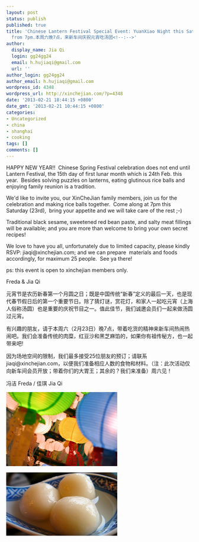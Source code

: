 ```yaml
---
layout: post
status: publish
published: true
title: 'Chinese Lantern Festival Special Event: YuanXiao Night this Saturday
  from 7pm.本周六晚7点，来新车间庆祝元宵吃汤团<!--:-->'
author:
  display_name: Jia Qi
  login: gg24gg24
  email: h.hujiaqi@gmail.com
  url: ''
author_login: gg24gg24
author_email: h.hujiaqi@gmail.com
wordpress_id: 4348
wordpress_url: http://xinchejian.com/?p=4348
date: '2013-02-21 18:44:15 +0800'
date_gmt: '2013-02-21 10:44:15 +0800'
categories:
- Uncategorized
- china
- shanghai
- cooking
tags: []
comments: []
---
```

<p><!--:en-->HAPPY NEW YEAR!! &nbsp;Chinese Spring Festival celebration does not end until Lantern Festival, the 15th day of first lunar month which is 24th Feb. this year. &nbsp;Besides solving puzzles on lanterns, eating glutinous rice balls and enjoying family reunion is a tradition.</p>
<p>We'd like to invite you, our XinCheJian family members, join us for the celebration and making rice balls together. &nbsp;Come along at 7pm this Saturday (23rd), &nbsp;bring your appetite and we will take care of the rest ;-)</p>
<p>Traditional black sesame, sweetened red bean paste, and salty meat fillings will be available; and you are more than welcome to bring your own secret recipes!</p>
<p>We love to have you all, unfortunately due to limited capacity, please kindly RSVP: jiaqi@xinchejian.com; and we can prepare &nbsp;materials and foods accordingly, for&nbsp;maximum&nbsp;25 people. &nbsp;See ya there!</p>
<p>ps: this event is open to xinchejian members only.</p>
<p>Freda &amp; Jia Qi</p>
<p>元宵节是农历新春第一个月圆之日；既是中国传统&ldquo;新春&rdquo;定义的最后一天，也是现代春节假日后的第一个重要节日。除了猜灯谜，赏花灯，和家人一起吃元宵（上海人俗称汤圆）也是重要的庆祝节目之一。值此佳节，我们诚邀会员们一起来做汤圆过元宵。</p>
<p>有兴趣的朋友，请于本周六（2月23日）晚7点，带着吃货的精神来新车间热闹热闹吧。我们会准备传统的肉糜，红豆沙和黑芝麻馅的，如果你有祖传秘方，也一起带来吧!</p>
<p>因为场地空间的限制，我们最多接受25位朋友的预订；请联系 jiaqi@xinchejian.com，以便我们准备相应人数的食物和材料。（注：此次活动仅向新车间会员开放；带着你们的大胃王；其余的？我们来准备）周六见！</p>
<p>冯洁 Freda / 佳琪 Jia Qi</p>
<p><a href="http://xinchejian.com/2013/02/21/chinese-lantern-festival-special-event-yuanxiao-night-this-saturday-from-7pm-%e6%9c%ac%e5%91%a8%e5%85%ad%e6%99%9a7%e7%82%b9%ef%bc%8c%e6%9d%a5%e6%96%b0%e8%bd%a6%e9%97%b4%e5%ba%86%e7%a5%9d%e5%85%83/%e6%8d%95%e8%8e%b7/" rel="attachment wp-att-4349"><img class="alignleft size-medium wp-image-4349" alt="Chinese Lantern Festival" src="/uploads/2013/02/捕获-300x200.png" width="300" height="200" /></a></p>
<p><em id="__mceDel"><em id="__mceDel"><em id="__mceDel"><a href="http://xinchejian.com/2013/02/21/chinese-lantern-festival-special-event-yuanxiao-night-this-saturday-from-7pm-%e6%9c%ac%e5%91%a8%e5%85%ad%e6%99%9a7%e7%82%b9%ef%bc%8c%e6%9d%a5%e6%96%b0%e8%bd%a6%e9%97%b4%e5%ba%86%e7%a5%9d%e5%85%83/%e6%8d%95%e8%8e%b72/" rel="attachment wp-att-4350"><img class="alignleft size-medium wp-image-4350" alt="元宵/汤圆" src="/uploads/2013/02/捕获2-300x171.png" width="300" height="171" /></a></em></em></em><!--:--></p>
